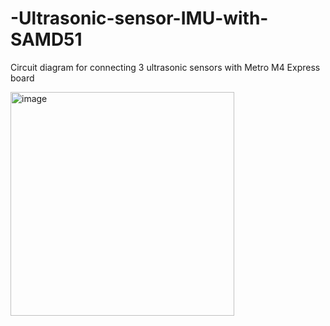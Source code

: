 # -Ultrasonic-sensor-IMU-with-SAMD51
Circuit diagram for connecting 3 ultrasonic sensors with Metro M4 Express board

<img width="358" alt="image" src="https://user-images.githubusercontent.com/40823576/179183194-d430e449-84bb-4f27-a808-b96099f441df.png">
